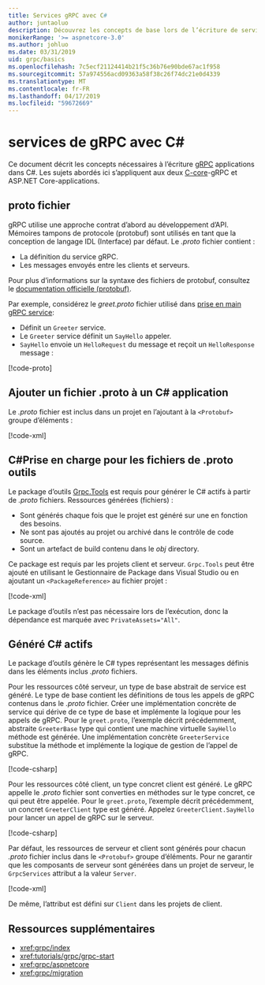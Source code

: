 ```yaml
---
title: Services gRPC avec C#
author: juntaoluo
description: Découvrez les concepts de base lors de l’écriture de services gRPC avec C#.
monikerRange: '>= aspnetcore-3.0'
ms.author: johluo
ms.date: 03/31/2019
uid: grpc/basics
ms.openlocfilehash: 7c5ecf21124414b21f5c36b76e90bde67ac1f958
ms.sourcegitcommit: 57a974556acd09363a58f38c26f74dc21e0d4339
ms.translationtype: MT
ms.contentlocale: fr-FR
ms.lasthandoff: 04/17/2019
ms.locfileid: "59672669"
---
```

# <a name="grpc-services-with-c"></a>services de gRPC avec C\#

Ce document décrit les concepts nécessaires à l’écriture [gRPC](https://grpc.io/docs/guides/) applications dans C#. Les sujets abordés ici s’appliquent aux deux [C-core](https://grpc.io/blog/grpc-stacks)-gRPC et ASP.NET Core-applications.

## <a name="proto-file"></a>proto fichier

gRPC utilise une approche contrat d’abord au développement d’API. Mémoires tampons de protocole (protobuf) sont utilisés en tant que la conception de langage IDL (Interface) par défaut. Le *.proto* fichier contient :

* La définition du service gRPC.
* Les messages envoyés entre les clients et serveurs.

Pour plus d’informations sur la syntaxe des fichiers de protobuf, consultez le [documentation officielle (protobuf)](https://developers.google.com/protocol-buffers/docs/proto3).

Par exemple, considérez le *greet.proto* fichier utilisé dans [prise en main gRPC service](xref:tutorials/grpc/grpc-start):

* Définit un `Greeter` service.
* Le `Greeter` service définit un `SayHello` appeler.
* `SayHello` envoie un `HelloRequest` du message et reçoit un `HelloResponse` message :

[!code-proto[](~/tutorials/grpc/grpc-start/samples/GrpcGreeter/Protos/greet.proto)]

## <a name="add-a-proto-file-to-a-c-app"></a>Ajouter un fichier .proto à un C\# application

Le *.proto* fichier est inclus dans un projet en l’ajoutant à la `<Protobuf>` groupe d’éléments :

[!code-xml[](~/tutorials/grpc/grpc-start/samples/GrpcGreeter/GrpcGreeter.csproj?highlight=2&range=7-11)]

## <a name="c-tooling-support-for-proto-files"></a>C#Prise en charge pour les fichiers de .proto outils

Le package d’outils [Grpc.Tools](https://www.nuget.org/packages/Grpc.Tools/) est requis pour générer le C# actifs à partir de *.proto* fichiers. Ressources générées (fichiers) :

* Sont générés chaque fois que le projet est généré sur une en fonction des besoins.
* Ne sont pas ajoutés au projet ou archivé dans le contrôle de code source.
* Sont un artefact de build contenu dans le *obj* directory.

Ce package est requis par les projets client et serveur. `Grpc.Tools` peut être ajouté en utilisant le Gestionnaire de Package dans Visual Studio ou en ajoutant un `<PackageReference>` au fichier projet :

[!code-xml[](~/tutorials/grpc/grpc-start/samples/GrpcGreeter/GrpcGreeter.csproj?highlight=1&range=17)]

Le package d’outils n’est pas nécessaire lors de l’exécution, donc la dépendance est marquée avec `PrivateAssets="All"`.

## <a name="generated-c-assets"></a>Généré C# actifs

Le package d’outils génère le C# types représentant les messages définis dans les éléments inclus *.proto* fichiers.

Pour les ressources côté serveur, un type de base abstrait de service est généré. Le type de base contient les définitions de tous les appels de gRPC contenus dans le *.proto* fichier. Créer une implémentation concrète de service qui dérive de ce type de base et implémente la logique pour les appels de gRPC. Pour le `greet.proto`, l’exemple décrit précédemment, abstraite `GreeterBase` type qui contient une machine virtuelle `SayHello` méthode est générée. Une implémentation concrète `GreeterService` substitue la méthode et implémente la logique de gestion de l’appel de gRPC.

[!code-csharp[](~/tutorials/grpc/grpc-start/samples/GrpcGreeter/Services/GreeterService.cs?name=snippet)]

Pour les ressources côté client, un type concret client est généré. Le gRPC appelle le *.proto* fichier sont converties en méthodes sur le type concret, ce qui peut être appelée. Pour le `greet.proto`, l’exemple décrit précédemment, un concret `GreeterClient` type est généré. Appelez `GreeterClient.SayHello` pour lancer un appel de gRPC sur le serveur.

[!code-csharp[](~/tutorials/grpc/grpc-start/samples/GrpcGreeterClient/Program.cs?highlight=5-8&name=snippet)]

Par défaut, les ressources de serveur et client sont générés pour chacun *.proto* fichier inclus dans le `<Protobuf>` groupe d’éléments. Pour ne garantir que les composants de serveur sont générées dans un projet de serveur, le `GrpcServices` attribut a la valeur `Server`.

[!code-xml[](~/tutorials/grpc/grpc-start/samples/GrpcGreeter/GrpcGreeter.csproj?highlight=2&range=7-11)]

De même, l’attribut est défini sur `Client` dans les projets de client.

## <a name="additional-resources"></a>Ressources supplémentaires

* <xref:grpc/index>
* <xref:tutorials/grpc/grpc-start>
* <xref:grpc/aspnetcore>
* <xref:grpc/migration>
